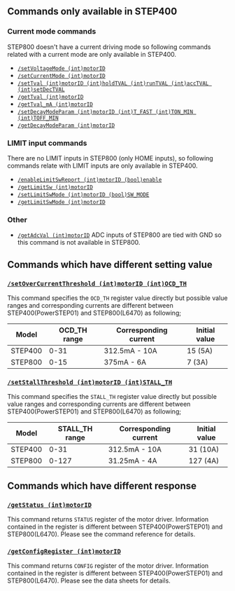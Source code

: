 ## Commands only available in STEP400
### Current mode commands
STEP800 doesn't have a current driving mode so following commands related with a current mode are only available in STEP400.

- [`/setVoltageMode (int)motorID`](https://ponoor.com/en/docs/step-series/osc-command-reference/voltage-and-current-mode-settings/#setvoltagemode_intmotorid)
- [`/setCurrentMode (int)motorID`](https://ponoor.com/en/docs/step-series/osc-command-reference/voltage-and-current-mode-settings/#setcurrentmode_intmotorid)
- [`/setTval (int)motorID (int)holdTVAL (int)runTVAL (int)accTVAL (int)setDecTVAL`](https://ponoor.com/en/docs/step-series/osc-command-reference/voltage-and-current-mode-settings/#settval_intmotorid_intholdtval_intruntval_intacctval_intsetdectval)
- [`/getTval (int)motorID`](https://ponoor.com/en/docs/step-series/osc-command-reference/voltage-and-current-mode-settings/#gettval_intmotorid)
- [`/getTval_mA (int)motorID`](https://ponoor.com/en/docs/step-series/osc-command-reference/voltage-and-current-mode-settings/#gettval_ma_intmotorid)
- [`/setDecayModeParam (int)motorID (int)T_FAST (int)TON_MIN (int)TOFF_MIN`](https://ponoor.com/en/docs/step-series/osc-command-reference/voltage-and-current-mode-settings/#setdecaymodeparam_intmotorid_intt_fast_intton_min_inttoff_min)
- [`/getDecayModeParam (int)motorID`](https://ponoor.com/en/docs/step-series/osc-command-reference/voltage-and-current-mode-settings/#getdecaymodeparam_intmotorid)

### LIMIT input commands
There are no LIMIT inputs in STEP800 (only HOME inputs), so following commands relate with LIMIT inputs are only available in STEP400.

- [`/enableLimitSwReport (int)motorID (bool)enable`](https://ponoor.com/en/docs/step-series/osc-command-reference/home-limit-sensors/#enablelimitswreport_intmotorid_boolenable)
- [`/getLimitSw (int)motorID`](https://ponoor.com/en/docs/step-series/osc-command-reference/home-limit-sensors/#getlimitsw_intmotorid)
- [`/setLimitSwMode (int)motorID (bool)SW_MODE`](https://ponoor.com/en/docs/step-series/osc-command-reference/home-limit-sensors/#setlimitswmode_intmotorid_boolsw_mode)
- [`/getLimitSwMode (int)motorID`](https://ponoor.com/en/docs/step-series/osc-command-reference/home-limit-sensors/#getlimitswmode_intmotorid)


### Other
- [`/getAdcVal (int)motorID`](https://ponoor.com/en/docs/step-series/osc-command-reference/motordriver-settings/#getadcval_intmotorid)
ADC inputs of STEP800 are tied with GND so this command is not available in STEP800.

## Commands which have different setting value
###  [`/setOverCurrentThreshold (int)motorID (int)OCD_TH`](https://ponoor.com/en/docs/step-series/osc-command-reference/alarm-settings/#setovercurrentthreshold_intmotorid_intocd_th)

This command specifies the `OCD_TH` register value directly but possible value ranges and corresponding currents are different between STEP400(PowerSTEP01) and STEP800(L6470) as following;

| Model | OCD_TH range | Corresponding current | Initial value |
| --- | --- | --- | --- |
| STEP400 | 0-31 | 312.5mA - 10A | 15 (5A) |
| STEP800 | 0-15 | 375mA - 6A | 7 (3A) |

### [`/setStallThreshold (int)motorID (int)STALL_TH`](https://ponoor.com/en/docs/step-series/osc-command-reference/alarm-settings/#setstallthreshold_intmotorid_intstall_th)

This command specifies the `STALL_TH` register value directly but possible value ranges and corresponding currents are different between STEP400(PowerSTEP01) and STEP800(L6470) as following;

| Model | STALL_TH range | Corresponding current | Initial value |
| --- | --- | --- | --- |
| STEP400 | 0-31 | 312.5mA - 10A | 31 (10A) |
| STEP800 | 0-127 | 31.25mA - 4A | 127 (4A) |

## Commands which have different response
### [`/getStatus (int)motorID`](https://ponoor.com/en/docs/step-series/osc-command-reference/motordriver-settings/#getstatus_intmotorid)
This command returns `STATUS` register of the motor driver. Information contained in the register is different between STEP400(PowerSTEP01) and STEP800(L6470). Please see the command reference for details.

### [`/getConfigRegister (int)motorID`](https://ponoor.com/en/docs/step-series/osc-command-reference/motordriver-settings/#getconfigregister_intmotorid)
This command returns `CONFIG` register of the motor driver. Information contained in the register is different between STEP400(PowerSTEP01) and STEP800(L6470). Please see the data sheets for details.



